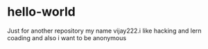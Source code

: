 # hello-world
Just for another repository
my name vijay222.i like hacking and lern coading 
and also i want to be anonymous
